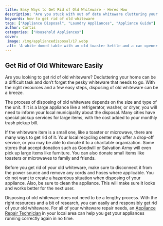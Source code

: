 ```yaml
---
title: Easy Ways to Get Rid of Old Whiteware - Heres How
description: "Are you stuck with out of date whiteware cluttering your home Learn how to get rid of it quickly and stress-free with these simple steps"
keywords: how to get rid of old whiteware
tags: ["Appliance Disposal", "Laundry Appliances", "Appliance Guide"]
author: Curtis
categories: ["Household Appliances"]
cover: 
 image: /img/appliancedisposal/17.webp
 alt: 'A white-domed table with an old toaster kettle and a can opener on top of it with a lot of green leaves in the background'
---
```

## Get Rid of Old Whiteware Easily 
Are you looking to get rid of old whiteware? Decluttering your home can be a difficult task and don’t forget the pesky whiteware that needs to go. With the right resources and a few easy steps, disposing of old whiteware can be a breeze.

The process of disposing of old whiteware depends on the size and type of the unit. If it is a large appliance like a refrigerator, washer, or dryer, you will need to inform your local municipality about the disposal. Many cities have special pickup services for large items, with the cost added to your monthly trash pickup bill. 

If the whiteware item is a small one, like a toaster or microwave, there are many ways to get rid of it. Your local recycling center may offer a drop-off service, or you may be able to donate it to a charitable organization. Some stores that accept donation such as Goodwill or Salvation Army will even pick up large items like furniture. You can also donate small items like toasters or microwaves to family and friends.

Before you get rid of your old whiteware, make sure to disconnect it from the power source and remove any cords and hoses where applicable. You do not want to create a hazardous situation when disposing of your appliance. Also, be sure to clean the appliance. This will make sure it looks and works better for the next user. 

Disposing of old whiteware does not need to be a lengthy process. With the right resources and a bit of research, you can easily and responsibly get rid of your old whiteware. For all of your whiteware repair needs, an [Appliance Repair Technician](./pages/appliance-repair-technicians) in your local area can help you get your appliances running correctly again in no time.
